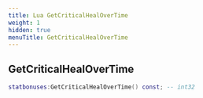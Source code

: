 ```yaml
---
title: Lua GetCriticalHealOverTime
weight: 1
hidden: true
menuTitle: GetCriticalHealOverTime
---
```

## GetCriticalHealOverTime
```lua
statbonuses:GetCriticalHealOverTime() const; -- int32
```